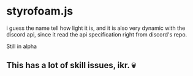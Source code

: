 # styrofoam.js
i guess the name tell how light it is, and it is also very dynamic with the discord api, since it read the api specification right from discord's repo.

Still in alpha

## This has a lot of skill issues, ikr. 💀

